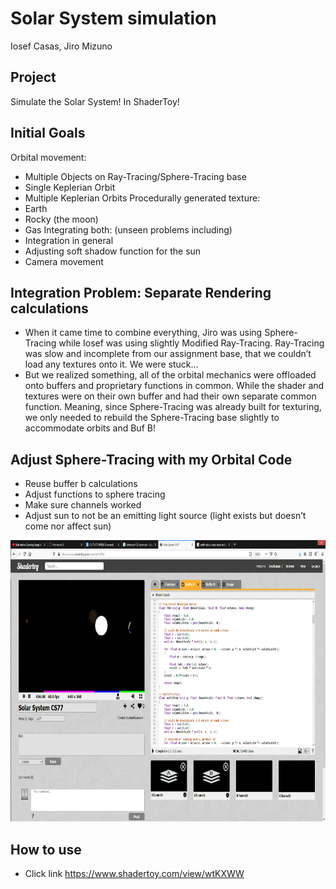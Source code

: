 # Solar System simulation
Iosef Casas, Jiro Mizuno

## Project
Simulate the Solar System!
In ShaderToy!

## Initial Goals
Orbital movement:
- Multiple Objects on Ray-Tracing/Sphere-Tracing base
- Single Keplerian Orbit
- Multiple Keplerian Orbits
Procedurally generated texture:
- Earth
- Rocky (the moon)
- Gas
Integrating both: (unseen problems including)
- Integration in general
- Adjusting soft shadow function for the sun
- Camera movement

## Integration Problem: Separate Rendering calculations
- When it came time to combine everything, Jiro was using Sphere-Tracing while Iosef was using slightly Modified Ray-Tracing. Ray-Tracing was slow and incomplete from our assignment base, that we couldn’t load any textures onto it. We were stuck…
- But we realized something, all of the orbital mechanics were offloaded onto buffers and proprietary functions in common. While the shader and textures were on their own buffer and had their own separate common function. Meaning, since Sphere-Tracing was already built for texturing, we only needed to rebuild the Sphere-Tracing base slightly to accommodate orbits and Buf B!

## Adjust Sphere-Tracing with my Orbital Code
- Reuse buffer b calculations
- Adjust functions to sphere tracing
- Make sure channels worked
- Adjust sun to not be an emitting light source (light exists but doesn’t come nor affect sun)

<img src="imglog/funny.png" width="800" height="450">

## How to use
- Click link https://www.shadertoy.com/view/wtKXWW
